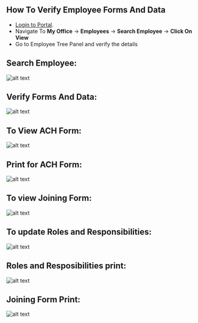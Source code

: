 How To Verify Employee Forms And Data
-----
- [Login to Portal](../../office/forgot-password.html "Login").
- Navigate To **My Office** -> **Employees** -> **Search Employee** -> **Click On View**
- Go to Employee Tree Panel and verify the details

Search Employee:
------
![alt text](../../images/onboarding/search-emp.png "Employee Onboarding")

Verify Forms And Data:
------
![alt text](../../images/onboarding/verify-emp-forms-docs.png "Employee Onboarding")

To View ACH Form:
-----
![alt text](../../images/onboarding/achform-screen.png "ACH Form Panel")

Print for ACH Form:
-----

![alt text](../../images/onboarding/achform.png "ACH Form Print")

To view Joining Form:
-----
![alt text](../../images/onboarding/joining-form.png "Joining Form")

To update Roles and Responsibilities:
-----
![alt text](../../images/onboarding/joining-form-update.png "Joining Form")

Roles and Resposibilities print:
-----
![alt text](../../images/onboarding/joining-form-roles-print.png "Joining Form")

Joining Form Print:
-----
![alt text](../../images/onboarding/joining-form-print.png "Joining form")